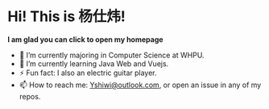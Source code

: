 # Hi! This is 杨仕炜!

**I am glad you can click to open my homepage**

- 🌱 I’m currently majoring in Computer Science at WHPU.
- 🔭 I’m currently learning Java Web and Vuejs.
- ⚡ Fun fact: I also an electric guitar player.
- 📫 How to reach me: Yshiwi@outlook.com, or open an issue in any of my repos.

<!--
**jeffyangcoder/jeffyangcoder** is a ✨ _special_ ✨ repository because its `README.md` (this file) appears on your GitHub profile.

Here are some ideas to get you started:

-  ...

- 👯 I’m looking to collaborate on ...
- 🤔 I’m looking for help with ...
- 💬 Ask me about ...
...
- 😄 Pronouns: ...
- ⚡ Fun fact: ...
-->
